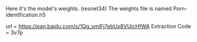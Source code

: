 Here it's the model's weights. (resnet34)
The weights file is named Porn-identification.h5

url = https://pan.baidu.com/s/1Qg_ymlFj7ebUx8VUicHfWA
Extraction Code = 3v7p
